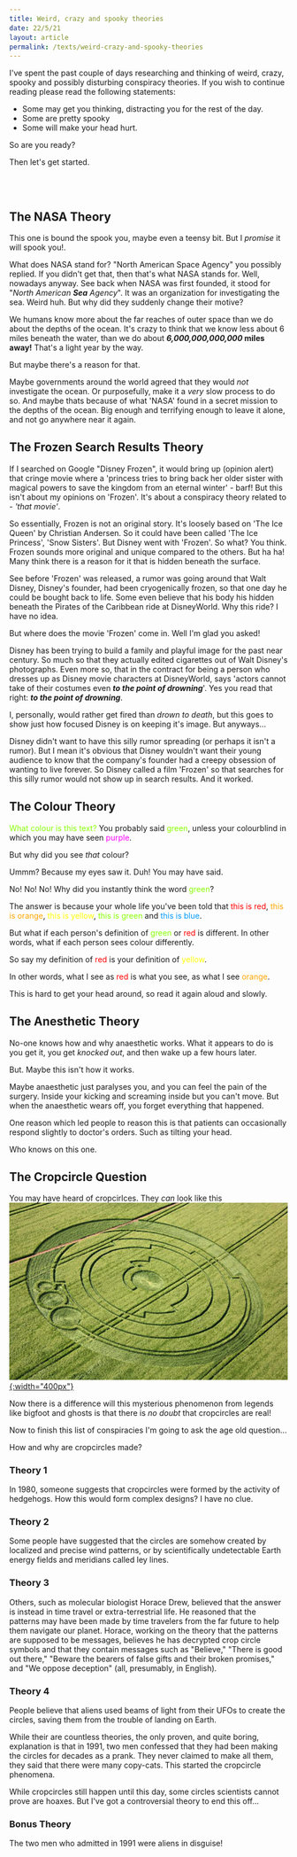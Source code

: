 ```yaml
---
title: Weird, crazy and spooky theories
date: 22/5/21
layout: article
permalink: /texts/weird-crazy-and-spooky-theories
---
```

I've spent the past couple of days researching and thinking of weird, crazy, spooky and possibly disturbing conspiracy theories. If you wish to continue reading please read the following statements:
- Some may get you thinking, distracting you for the rest of the day.
- Some are pretty spooky
- Some will make your head hurt.

So are you ready?

Then let's get started.

<br><br>

## The NASA Theory

This one is bound the spook you, maybe even a teensy bit. But I _promise_ it will spook you!.

What does NASA stand for? "North American Space Agency" you possibly replied. If you didn't get that, then that's what NASA stands for. Well, nowadays anyway. See back when NASA was first founded, it stood for "*North American **Sea** Agency*". It was an organization for investigating the sea. Weird huh. But why did they suddenly change their motive?

We humans know more about the far reaches of outer space than we do about the depths of the ocean. It's crazy to think that we know less about 6 miles beneath the water, than we do about 
**_6,000,000,000,000_ miles away!**
That's a light year by the way.

But maybe there's a reason for that. 

Maybe governments around the world agreed that they would _not_ investigate the ocean. Or purposefully, make it a _very_ slow process to do so. And maybe thats because of what 'NASA' found in a secret mission to the depths of the ocean. Big enough and terrifying enough to leave it alone, and not go anywhere near it again.

## The Frozen Search Results Theory

If I searched on Google "Disney Frozen", it would bring up (opinion alert) that cringe movie where a 'princess tries to bring back her older sister with magical powers to save the kingdom from an eternal winter' - barf! But this isn't about my opinions on 'Frozen'. It's about a conspiracy theory related to - _'that movie'_.

So essentially, Frozen is not an original story. It's loosely based on 'The Ice Queen' by Christian Andersen. So it could have been called 'The Ice Princess', 'Snow Sisters'. But Disney went with 'Frozen'. So what? You think. Frozen sounds more original and unique compared to the others. But ha ha! Many think there is a reason for it that is hidden beneath the surface.

See before 'Frozen' was released, a rumor was going around that Walt Disney, Disney's founder, had been cryogenically frozen, so that one day he could be bought back to life. Some even believe that his body his hidden beneath the Pirates of the Caribbean ride at DisneyWorld. Why this ride? I have no idea.

But where does the movie 'Frozen' come in. Well I'm glad you asked!

Disney has been trying to build a family and playful image for the past near century. So much so that they actually edited cigarettes out of Walt Disney's photographs. Even more so, that in the contract for being a person who dresses up as Disney movie characters at DisneyWorld, says 'actors cannot take of their costumes even **_to the point of drowning_**'. Yes you read that right: **_to the point of drowning_**. 

I, personally, would rather get fired than _drown to death_, but this goes to show just how focused Disney is on keeping it's image. But anyways...

Disney didn't want to have this silly rumor spreading (or perhaps it isn't a rumor). But I mean it's obvious that Disney wouldn't want their young audience to know that the company's founder had a creepy obsession of wanting to live forever. So Disney called a film 'Frozen' so that searches for this silly rumor would not show up in search results. And it worked.

## The Colour Theory

<span style="color: rgb(136, 255, 0);">What colour is this text?</span> You probably said <span style="color: rgb(136, 255, 0);">green</span>, unless your colourblind in which you may have seen <span style="color: rgb(255, 0, 255);">purple</span>.

But why did you see _that_ colour?

Ummm? Because my eyes saw it. Duh! You may have said.

No! No! No! Why did you instantly think the word <span style="color: rgb(136, 255, 0);">green</span>?

The answer is because your whole life you've been told that <span style="color: #ff0000;">this is red</span>, <span style="color: rgb(255, 166, 0);">this is orange</span>, <span style="color: #ffff00;">this is yellow</span>, <span style="color: rgb(136, 255, 0);">this is green</span> and <span style="color: #0099ff;">this is blue</span>.

But what if each person's definition of <span style="color: rgb(136, 255, 0);">green</span> or <span style="color: #ff0000;">red</span> is different. In other words, what if each person sees colour differently.

So say my definition of <span style="color: #ff0000;">red</span> is your definition of <span style="color: #ffff00;">yellow</span>.

In other words, what I see as <span style="color: #ff0000;">red</span> is what you see, as what I see <span style="color: rgb(255, 166, 0);">orange</span>.

This is hard to get your head around, so read it again aloud and slowly.

## The Anesthetic Theory

No-one knows how and why anaesthetic works. What it appears to do is you get it, you get _knocked out_, and then wake up a few hours later.

But. Maybe this isn't how it works.

Maybe anaesthetic just paralyses you, and you can feel the pain of the surgery. Inside your kicking and screaming inside but you can't move. But when the anaesthetic wears off, you forget everything that happened. 

One reason which led people to reason this is that patients can occasionally respond slightly to doctor's orders. Such as tilting your head.

Who knows on this one.

## The Cropcircle Question

You may have heard of cropcirlces. They _can_ look like this  
<a href="/assets/files/name:cropcircle/type:image-jpg/" target="_blank">![alt text](/assets/images/cropcircle.jpg "Click to see image info and licence"){:width="400px"}</a> 

Now there is a difference will this mysterious phenomenon from legends like bigfoot and ghosts is that there is _no doubt_ that cropcircles are real! 

Now to finish this list of conspiracies I'm going to ask the age old question...

How and why are cropcircles made?

### Theory 1

In 1980, someone suggests that cropcircles were formed by the activity of hedgehogs. How this would form complex designs? I have no clue.

### Theory 2 

Some people have suggested that the circles are somehow created by localized and precise wind patterns, or by scientifically undetectable Earth energy fields and meridians called ley lines. 
 
### Theory 3

Others, such as molecular biologist Horace Drew, believed that the answer is instead in time travel or extra-terrestrial life. He reasoned that the patterns may have been made by time travelers from the far future to help them navigate our planet. Horace, working on the theory that the patterns are supposed to be messages, believes he has decrypted crop circle symbols and that they contain messages such as "Believe," "There is good out there," "Beware the bearers of false gifts and their broken promises," and "We oppose deception" (all, presumably, in English).

### Theory 4

People believe that aliens used beams of light from their UFOs to create the circles, saving them from the trouble of landing on Earth.

While their are countless theories, the only proven, and quite boring, explanation is that in 1991, two men confessed that they had been making the circles for decades as a prank. They never claimed to make all them, they said that there were many copy-cats. This started the cropcircle phenomena. 

While cropcircles still happen until this day, some circles scientists cannot prove are hoaxes. But I've got a controversial theory to end this off...

### Bonus Theory

The two men who admitted in 1991 were aliens in disguise!
